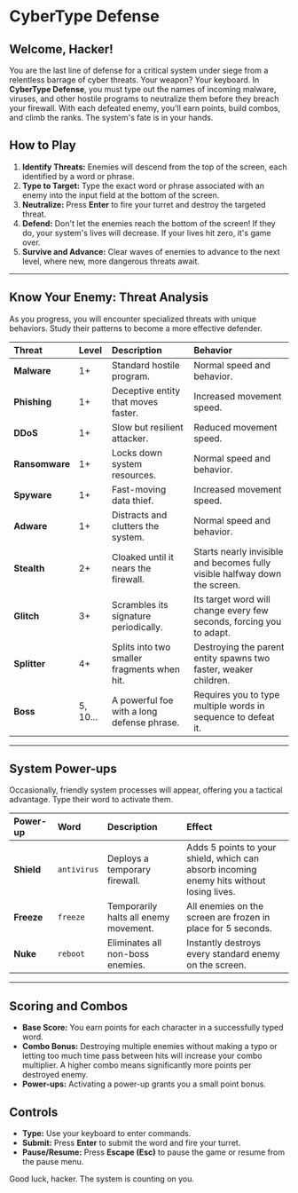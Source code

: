 # CyberType Defense

## Welcome, Hacker!

You are the last line of defense for a critical system under siege from a relentless barrage of cyber threats. Your weapon? Your keyboard. In **CyberType Defense**, you must type out the names of incoming malware, viruses, and other hostile programs to neutralize them before they breach your firewall. With each defeated enemy, you'll earn points, build combos, and climb the ranks. The system's fate is in your hands.

## How to Play

1.  **Identify Threats:** Enemies will descend from the top of the screen, each identified by a word or phrase.
2.  **Type to Target:** Type the exact word or phrase associated with an enemy into the input field at the bottom of the screen.
3.  **Neutralize:** Press **Enter** to fire your turret and destroy the targeted threat.
4.  **Defend:** Don't let the enemies reach the bottom of the screen! If they do, your system's lives will decrease. If your lives hit zero, it's game over.
5.  **Survive and Advance:** Clear waves of enemies to advance to the next level, where new, more dangerous threats await.

---

## Know Your Enemy: Threat Analysis

As you progress, you will encounter specialized threats with unique behaviors. Study their patterns to become a more effective defender.

| Threat | Level | Description | Behavior |
| :--- | :--- | :--- | :--- |
| **Malware** | 1+ | Standard hostile program. | Normal speed and behavior. |
| **Phishing** | 1+ | Deceptive entity that moves faster. | Increased movement speed. |
| **DDoS** | 1+ | Slow but resilient attacker. | Reduced movement speed. |
| **Ransomware**| 1+ | Locks down system resources. | Normal speed and behavior. |
| **Spyware** | 1+ | Fast-moving data thief. | Increased movement speed. |
| **Adware** | 1+ | Distracts and clutters the system. | Normal speed and behavior. |
| **Stealth** | 2+ | Cloaked until it nears the firewall. | Starts nearly invisible and becomes fully visible halfway down the screen. |
| **Glitch** | 3+ | Scrambles its signature periodically. | Its target word will change every few seconds, forcing you to adapt. |
| **Splitter** | 4+ | Splits into two smaller fragments when hit. | Destroying the parent entity spawns two faster, weaker children. |
| **Boss** | 5, 10... | A powerful foe with a long defense phrase. | Requires you to type multiple words in sequence to defeat it. |

---

## System Power-ups

Occasionally, friendly system processes will appear, offering you a tactical advantage. Type their word to activate them.

| Power-up | Word | Description | Effect |
| :--- | :--- | :--- | :--- |
| **Shield** | `antivirus` | Deploys a temporary firewall. | Adds 5 points to your shield, which can absorb incoming enemy hits without losing lives. |
| **Freeze** | `freeze` | Temporarily halts all enemy movement. | All enemies on the screen are frozen in place for 5 seconds. |
| **Nuke** | `reboot` | Eliminates all non-boss enemies. | Instantly destroys every standard enemy on the screen. |

---

## Scoring and Combos

*   **Base Score:** You earn points for each character in a successfully typed word.
*   **Combo Bonus:** Destroying multiple enemies without making a typo or letting too much time pass between hits will increase your combo multiplier. A higher combo means significantly more points per destroyed enemy.
*   **Power-ups:** Activating a power-up grants you a small point bonus.

## Controls

*   **Type:** Use your keyboard to enter commands.
*   **Submit:** Press **Enter** to submit the word and fire your turret.
*   **Pause/Resume:** Press **Escape (Esc)** to pause the game or resume from the pause menu.

Good luck, hacker. The system is counting on you.
